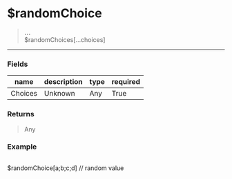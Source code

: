 # **$randomChoice**
> **...** <br/>
> $randomChoices[...choices]
- - -

### Fields
| name | description | type | required |
|------|-------------|------|----------|
| Choices | Unknown | Any | True |

### Returns
> Any

### Example
> ```php
$randomChoice[a;b;c;d] // random value
```